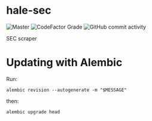 # hale-sec

![Master](https://github.com/HaleLP/hale-sec/workflows/Tests/badge.svg)
![CodeFactor Grade](https://img.shields.io/codefactor/grade/github/HaleLP/hale-sec/main)
![GitHub commit activity](https://img.shields.io/github/commit-activity/m/halelp/hale-sec)

SEC scraper


# Updating with Alembic

Run:

`alembic revision --autogenerate -m "$MESSAGE"`

then:

`alembic upgrade head`
